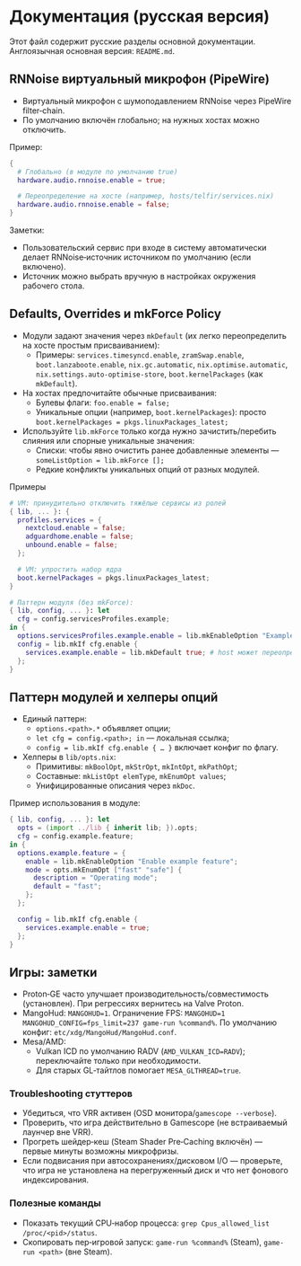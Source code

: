 # Документация (русская версия)

Этот файл содержит русские разделы основной документации. Англоязычная основная версия: `README.md`.

## RNNoise виртуальный микрофон (PipeWire)

- Виртуальный микрофон с шумоподавлением RNNoise через PipeWire filter‑chain.
- По умолчанию включён глобально; на нужных хостах можно отключить.

Пример:

```nix
{
  # Глобально (в модуле по умолчанию true)
  hardware.audio.rnnoise.enable = true;

  # Переопределение на хосте (например, hosts/telfir/services.nix)
  hardware.audio.rnnoise.enable = false;
}
```

Заметки:
- Пользовательский сервис при входе в систему автоматически делает RNNoise‑источник источником по умолчанию (если включено).
- Источник можно выбрать вручную в настройках окружения рабочего стола.

## Defaults, Overrides и mkForce Policy

- Модули задают значения через `mkDefault` (их легко переопределить на хосте простым присваиванием):
  - Примеры: `services.timesyncd.enable`, `zramSwap.enable`, `boot.lanzaboote.enable`, `nix.gc.automatic`, `nix.optimise.automatic`, `nix.settings.auto-optimise-store`, `boot.kernelPackages` (как `mkDefault`).
- На хостах предпочитайте обычные присваивания:
  - Булевы флаги: `foo.enable = false;`
  - Уникальные опции (например, `boot.kernelPackages`): просто `boot.kernelPackages = pkgs.linuxPackages_latest;`
- Используйте `lib.mkForce` только когда нужно зачистить/перебить слияния или спорные уникальные значения:
  - Списки: чтобы явно очистить ранее добавленные элементы — `someListOption = lib.mkForce [];`
  - Редкие конфликты уникальных опций от разных модулей.

Примеры

```nix
# VM: принудительно отключить тяжёлые сервисы из ролей
{ lib, ... }: {
  profiles.services = {
    nextcloud.enable = false;
    adguardhome.enable = false;
    unbound.enable = false;
  };

  # VM: упростить набор ядра
  boot.kernelPackages = pkgs.linuxPackages_latest;
}

# Паттерн модуля (без mkForce):
{ lib, config, ... }: let
  cfg = config.servicesProfiles.example;
in {
  options.servicesProfiles.example.enable = lib.mkEnableOption "Example service profile";
  config = lib.mkIf cfg.enable {
    services.example.enable = lib.mkDefault true; # host может переопределить
  };
}
```

## Паттерн модулей и хелперы опций

- Единый паттерн:
  - `options.<path>.*` объявляет опции;
  - `let cfg = config.<path>; in` — локальная ссылка;
  - `config = lib.mkIf cfg.enable { … }` включает конфиг по флагу.
- Хелперы в `lib/opts.nix`:
  - Примитивы: `mkBoolOpt`, `mkStrOpt`, `mkIntOpt`, `mkPathOpt`;
  - Составные: `mkListOpt elemType`, `mkEnumOpt values`;
  - Унифицированные описания через `mkDoc`.

Пример использования в модуле:

```nix
{ lib, config, ... }: let
  opts = (import ../lib { inherit lib; }).opts;
  cfg = config.example.feature;
in {
  options.example.feature = {
    enable = lib.mkEnableOption "Enable example feature";
    mode = opts.mkEnumOpt ["fast" "safe"] {
      description = "Operating mode";
      default = "fast";
    };
  };

  config = lib.mkIf cfg.enable {
    services.example.enable = true;
  };
}
```

## Игры: заметки

- Proton‑GE часто улучшает производительность/совместимость (установлен). При регрессиях вернитесь на Valve Proton.
- MangoHud: `MANGOHUD=1`. Ограничение FPS: `MANGOHUD=1 MANGOHUD_CONFIG=fps_limit=237 game-run %command%`. По умолчанию конфиг: `etc/xdg/MangoHud/MangoHud.conf`.
- Mesa/AMD:
  - Vulkan ICD по умолчанию RADV (`AMD_VULKAN_ICD=RADV`); переключайте только при необходимости.
  - Для старых GL‑тайтлов помогает `MESA_GLTHREAD=true`.

### Troubleshooting стуттеров

- Убедиться, что VRR активен (OSD монитора/`gamescope --verbose`).
- Проверить, что игра действительно в Gamescope (не встраиваемый лаунчер вне VRR).
- Прогреть шейдер‑кеш (Steam Shader Pre‑Caching включён) — первые минуты возможны микрофризы.
- Если подвисания при автосохранениях/дисковом I/O — проверьте, что игра не установлена на перегруженный диск и что нет фонового индексирования.

### Полезные команды

- Показать текущий CPU‑набор процесса: `grep Cpus_allowed_list /proc/<pid>/status`.
- Скопировать пер‑игровой запуск: `game-run %command%` (Steam), `game-run <path>` (вне Steam).

